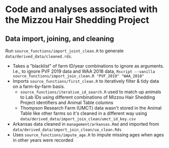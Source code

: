 # Code and analyses associated with the Mizzou Hair Shedding Project

## Data import, joining, and cleaning

Run `source_functions/import_joint_clean.R` to generate `data/derived_data/cleaned.rds`. 

* Takes a "blacklist" of farm ID/year combinations to ignore as arguments. I.e., to ignore PVF 2019 data and WAA 2018 data, `Rscript --vanilla source_functions/import_join_clean.R "PVF_2019" "WAA_2018"`
* Imports `source_functions/first_clean.R` to iteratively filter & tidy data on a farm-by-farm basis. 
    + `source_functions/iterative_id_search.R` used to match up animals to Lab IDs using different combinations of Mizzou Hair Shedding Project identifiers and Animal Table columns
    + Thompson Research Farm (UMCT) data wasn't stored in the Animal Table like other farms so it's cleaned in a different way using `data/derived_data/import_join_clean/umct_id_key.csv`
* Arkansas data cleaned in `management/arkansas.Rmd` and imported from `data/derived_data/import_join_clean/ua_clean.Rds`
* Uses `source_functions/impute_age.R` to impute missing ages when ages in other years were recorded
